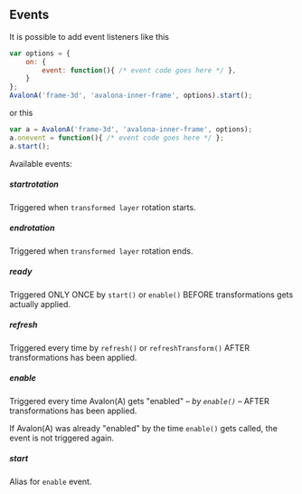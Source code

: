## <a name="events"></a> Events
It is possible to add event listeners like this

``` js
var options = {
	on: {
		event: function(){ /* event code goes here */ },
	}
};
AvalonA('frame-3d', 'avalona-inner-frame', options).start();
```

or this

``` js
var a = AvalonA('frame-3d', 'avalona-inner-frame', options);
a.onevent = function(){ /* event code goes here */ };
a.start();
```

Available events:

##### *startrotation*
Triggered when `transformed layer` rotation starts.

##### *endrotation*
Triggered when `transformed layer` rotation ends.

##### *ready*
Triggered ONLY ONCE by `start()` or `enable()` BEFORE transformations gets actually applied.

##### *refresh*
Triggered every time by `refresh()` or `refreshTransform()` AFTER transformations has been applied.

##### *enable*
Triggered every time Avalon(A) gets "enabled" – *by `enable()`* – AFTER transformations has been applied.

If Avalon(A) was already "enabled" by the time `enable()` gets called, the event is not triggered again.

##### *start*
Alias for `enable` event.
